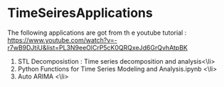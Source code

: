 # TimeSeiresApplications
The following applications are got from th e youtube tutorial : https://www.youtube.com/watch?v=-r7wB9DJtiU&list=PL3N9eeOlCrP5cK0QRQxeJd6GrQvhAtpBK <br>
<ol>
<li>STL Decomposistion : Time series decomposition and analysis<\li>
<li>Python Functions for Time Series Modeling and Analysis.ipynb  <\li>
<li>Auto ARIMA <\li>
</ol>
